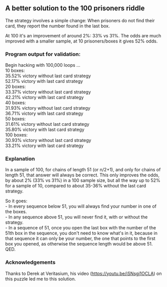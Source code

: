## A better solution to the 100 prisoners riddle

The strategy involves a simple change: When prisoners do not find their card, they report the number found in the last box.

At 100 it's an improvement of around 2%: 33% vs 31%. The odds are much improved with a smaller sample, at 10 prisoners/boxes it gives 52% odds.


### Program output for validation:

Begin hacking with 100,000 loops ...    
10 boxes:    
35.52% victory without last card strategy    
52.17% victory with last card strategy    
20 boxes:    
33.37% victory without last card strategy    
42.21% victory with last card strategy    
40 boxes:    
31.93% victory without last card strategy    
36.71% victory with last card strategy    
50 boxes:    
31.61% victory without last card strategy    
35.80% victory with last card strategy    
100 boxes:    
30.93% victory without last card strategy    
33.21% victory with last card strategy


### Explanation

In a sample of 100, for chains of length 51 (or n/2+1), and only for chains of length 51, that answer will always be correct. This only improves the odds, by about 2% (33% vs 31%) in a 100 sample size, but all the way up to 52% for a sample of 10, compared to about 35-36% without the last card strategy.

So it goes:    
	- In every sequence below 51, you will always find your number in one of the boxes.    
	- In any sequence above 51, you will never find it, with or without the strategy.    
	- In a sequence of 51, once you open the last box with the number of the 51th box in the sequence, you don't need to know what's in it, because in that sequence it can only be your number, the one that points to the first box you opened, as otherwise the sequence length would be above 51. QED.


### Acknowledgements

Thanks to Derek at Veritasium, his video (https://youtu.be/iSNsgj1OCLA) on this puzzle led me to this solution.

